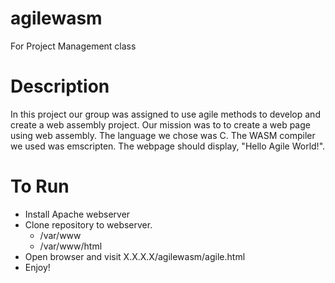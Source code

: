# agilewasm
For Project Management class

# Description
In this project our group was assigned to use agile methods to develop and create
a web assembly project. Our mission was to to create a web page using web assembly.
The language we chose was C. The WASM compiler we used was emscripten. The webpage 
should display, "Hello Agile World!".

# To Run
 - Install Apache webserver
 - Clone repository to webserver.
   - /var/www
   - /var/www/html
 - Open browser and visit X.X.X.X/agilewasm/agile.html
 - Enjoy!
